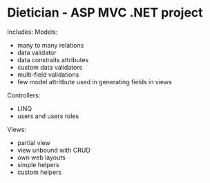 # Dietician - ASP MVC .NET project

Includes:
Models:
- many to many relations
- data validator
- data constraits attributes
- custom data validators
- multi-field validations
- few model attritbute used in generating fields in views

Controllers:
- LINQ
- users and users roles

Views:
- partial view
- view unbound with CRUD
- own web layouts
- simple helpers
- custom helpers
